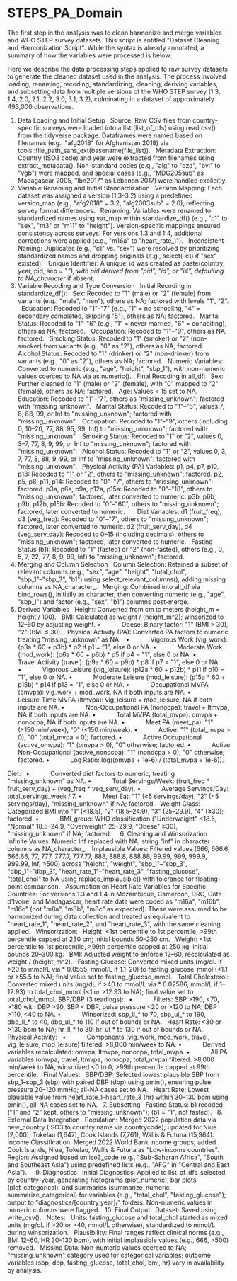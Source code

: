 # STEPS_PA_Domain

The first step in the analysis was to clean harmonize and merge variables and WHO STEP survey datasets. This script is entitled "Dataset Cleaning and Harmonization Script". While the syntax is already annotated, a summary of how the variables were processed is below:

Here we describe the data processing steps applied to raw survey datasets to generate the cleaned dataset used in the analysis. The process involved loading, renaming, recoding, standardizing, cleaning, deriving variables, and subsetting data from multiple versions of the WHO STEP survey (1.3, 1.4, 2.0, 2.1, 2.2, 3.0, 3.1, 3.2), culminating in a dataset of approximately 493,000 observations.
 
1. Data Loading and Initial Setup
 
Source: Raw CSV files from country-specific surveys were loaded into a list (list_of_dfs) using read.csv() from the tidyverse package. Dataframes were named based on filenames (e.g., "afg2018" for Afghanistan 2018) via tools::file_path_sans_ext(basename(file_list)).
 
Metadata Extraction: Country (ISO3 code) and year were extracted from filenames using extract_metadata(). Non-standard codes (e.g., "alg" to "dza", "bvi" to "vgb") were mapped, and special cases (e.g., "MDG205sub" as Madagascar 2005, "lbn2017" as Lebanon 2017) were handled explicitly.
 
2. Variable Renaming and Initial Standardization
 
Version Mapping: Each dataset was assigned a version (1.3–3.2) using a predefined version_map (e.g., "afg2018" = 3.2, "alg2003sub" = 2.0), reflecting survey format differences.
 
Renaming: Variables were renamed to standardized names using var_map within standardize_df() (e.g., "c1" to "sex", "m3" or "m11" to "height"). Version-specific mappings ensured consistency across surveys. For versions 1.3 and 1.4, additional corrections were applied (e.g., "m16a" to "heart_rate_1").
 
Inconsistent Naming: Duplicates (e.g., "c1" vs. "sex") were resolved by prioritizing standardized names and dropping originals (e.g., select(-c1) if "sex" existed).
 
Unique Identifier: A unique_id was created as paste(country, year, pid, sep = "_"), with pid derived from "pid", "id", or "i4", defaulting to NA_character_ if absent.
 
 
3. Variable Recoding and Type Conversion
 
Initial Recoding in standardize_df():
 
Sex: Recoded to "1" (male) or "2" (female) from variants (e.g., "male", "men"), others as NA; factored with levels "1", "2".
 
Education: Recoded to "1"–"7" (e.g., "1" = no schooling, "4" = secondary completed, skipping "5"), others as NA; factored.
 
Marital Status: Recoded to "1"–"6" (e.g., "1" = never married, "6" = cohabiting), others as NA; factored.
 
Occupation: Recoded to "1"–"9", others as NA; factored.
 
Smoking Status: Recoded to "1" (smoker) or "2" (non-smoker) from variants (e.g., "0" as "2"), others as NA; factored.
 
Alcohol Status: Recoded to "1" (drinker) or "2" (non-drinker) from variants (e.g., "0" as "2"), others as NA; factored.
 
Numeric Variables: Converted to numeric (e.g., "age", "height", "sbp_1"), with non-numeric values coerced to NA via as.numeric().
 
Final Recoding in all_df:
 
Sex: Further cleaned to "1" (male) or "2" (female), with "0" mapped to "2" (female), others as NA; factored.
 
Age: Values < 15 set to NA.
 
Education: Recoded to "1"–"7", others as "missing_unknown"; factored with "missing_unknown".
 
Marital Status: Recoded to "1"–"6", values 7, 8, 88, 99, or Inf to "missing_unknown"; factored with "missing_unknown".
 
Occupation: Recoded to "1"–"9", others (including 0, 10–20, 77, 88, 95, 99, Inf) to "missing_unknown"; factored with "missing_unknown".
 
Smoking Status: Recoded to "1" or "2", values 0, 3–7, 77, 8, 9, 99, or Inf to "missing_unknown"; factored with "missing_unknown".
 
Alcohol Status: Recoded to "1" or "2", values 0, 3, 7, 77, 8, 88, 9, 99, or Inf to "missing_unknown"; factored with "missing_unknown".
 
Physical Activity (PA) Variables:
p1, p4, p7, p10, p13: Recoded to "1" or "2", others to "missing_unknown"; factored.
p2, p5, p8, p11, p14: Recoded to "0"–"7", others to "missing_unknown"; factored.
p3a, p6a, p9a, p12a, p15a: Recoded to "0"–"18", others to "missing_unknown"; factored, later converted to numeric.
p3b, p6b, p9b, p12b, p15b: Recoded to "0"–"60", others to "missing_unknown"; factored, later converted to numeric.
 
 
 
Diet Variables:
d1 (fruit_freq), d3 (veg_freq): Recoded to "0"–"7", others to "missing_unknown"; factored, later converted to numeric.
d2 (fruit_serv_day), d4 (veg_serv_day): Recoded to 0–15 (including decimals), others to "missing_unknown"; factored, later converted to numeric.
 
Fasting Status (b1): Recoded to "1" (fasted) or "2" (non-fasted), others (e.g., 0, 5, 7, 22, 77, 8, 9, 99, Inf) to "missing_unknown"; factored.
 
 
4. Merging and Column Selection
 
Column Selection: Retained a subset of relevant columns (e.g., "sex", "age", "height", "total_chol", "sbp_1"–"sbp_3", "b1") using select_relevant_columns(), adding missing columns as NA_character_. 
 
Merging: Combined into all_df via bind_rows(), initially as character, then converting numeric (e.g., "age", "sbp_1") and factor (e.g., "sex", "b1") columns post-merge.
 
5. Derived Variables
 
Height: Converted from cm to meters (height_m = height / 100).
 
BMI: Calculated as weight / (height_m^2); winsorized to 12–60 by adjusting weight.
•            Obese: Binary factor: "1" (BMI > 30), "2" (BMI ≤ 30).
 
Physical Activity (PA): Converted PA factors to numeric, treating "missing_unknown" as NA.
 
•            Vigorous Work (vig_work): (p3a * 60 + p3b) * p2 if p1 = "1", else 0 or NA.
•            Moderate Work (mod_work): (p6a * 60 + p6b) * p5 if p4 = "1", else 0 or NA.
•            Travel Activity (travel): (p9a * 60 + p9b) * p8 if p7 = "1", else 0 or NA.
•            Vigorous Leisure (vig_leisure): (p12a * 60 + p12b) * p11 if p10 = "1", else 0 or NA.
•            Moderate Leisure (mod_leisure): (p15a * 60 + p15b) * p14 if p13 = "1", else 0 or NA.
•            Occupational MVPA (omvpa): vig_work + mod_work, NA if both inputs are NA.
•            Leisure-Time MVPA (ltmvpa): vig_leisure + mod_leisure, NA if both inputs are NA.
•            Non-Occupational PA (nonocpa): travel + ltmvpa, NA if both inputs are NA.
•            Total MVPA (total_mvpa): omvpa + nonocpa, NA if both inputs are NA.
•            Meet PA (meet_pa): "1" (≥150 min/week), "0" (<150 min/week).
•            Active: "1" (total_mvpa > 0), "0" (total_mvpa = 0); factored.
•            Active Occupational (active_omvpa): "1" (omvpa > 0), "0" otherwise; factored.
•            Active Non-Occupational (active_nonocpa): "1" (nonocpa > 0), "0" otherwise; factored.
•            Log Ratio: log((omvpa + 1e-6) / (total_mvpa + 1e-6)).
 

Diet:
 
•            Converted diet factors to numeric, treating "missing_unknown" as NA.
•            Total Servings/Week: (fruit_freq * fruit_serv_day) + (veg_freq * veg_serv_day).
•            Average Servings/Day: total_servings_week / 7.
•            Meet Eat: "1" (≥5 servings/day), "2" (<5 servings/day), "missing_unknown" if NA; factored.
 
Weight Class: Categorized BMI into "1" (<18.5), "2" (18.5–24.9), "3" (25–29.9), "4" (≥30); factored.
•            BMI_group: WHO classification ("Underweight" <18.5, "Normal" 18.5–24.9, "Overweight" 25–29.9, "Obese" ≥30), "missing_unknown" if NA; factored.
 
 
6. Cleaning and Winsorization
 
Infinite Values: Numeric Inf replaced with NA; string "inf" in character columns as NA_character_.
 
Implausible Values: Filtered values (666, 666.6, 666.66, 77, 777, 777.7, 777.77, 888, 888.8, 888.88, 99.99, 999, 999.9, 999.99, Inf, >500) across "height", "weight", "sbp_1"–"sbp_3", "dbp_1"–"dbp_3", "heart_rate_1"–"heart_rate_3", "fasting_glucose", "total_chol" to NA using replace_implausible() with tolerance for floating-point comparison.
 
Assumption on Heart Rate Variables for Specific Countries: For versions 1.3 and 1.4 in Mozambique, Cameroon, DRC, Côte d'Ivoire, and Madagascar, heart rate data were coded as "m16a", "m16b", "m16c" (not "m8a", "m8b", "m8c" as expected). These were assumed to be harmonized during data collection and treated as equivalent to "heart_rate_1", "heart_rate_2", and "heart_rate_3", with the same cleaning applied.
 
Winsorization:
 
Height: <1st percentile to 1st percentile, >99th percentile capped at 230 cm; initial bounds 50–250 cm.
 
Weight: <1st percentile to 1st percentile, >99th percentile capped at 250 kg; initial bounds 20–300 kg.
 
BMI: Adjusted weight to enforce 12–60, recalculated as weight / (height_m^2).
 
Fasting Glucose: Converted mixed units (mg/dL if >20 to mmol/L via * 0.0555, mmol/L if 1.1–20) to fasting_glucose_mmol (<1.1 or >55.5 to NA); final value set to fasting_glucose_mmol.
 
Total Cholesterol: Converted mixed units (mg/dL if >40 to mmol/L via * 0.02586, mmol/L if 1–12.93) to total_chol_mmol (<1 or >12.93 to NA); final value set to total_chol_mmol.
SBP/DBP (3 readings):
 
•            Filters: SBP >190, <70, >180 with DBP >90, SBP < DBP, pulse pressure <20 or >120 to NA; DBP >110, <40 to NA.
•            Winsorized: sbp_ll_* to 70, sbp_ul_* to 190, dbp_ll_* to 40, dbp_ul_* to 110 if out of bounds or NA.
 
Heart Rate: <30 or >130 bpm to NA; hr_ll_* to 30, hr_ul_* to 130 if out of bounds or NA.
 
 
Physical Activity:
 
•            Components (vig_work, mod_work, travel, vig_leisure, mod_leisure) filtered: >8,000 min/week to NA.
•            Derived variables recalculated: omvpa, ltmvpa, nonocpa, total_mvpa.
•            All PA variables (omvpa, travel, ltmvpa, nonocpa, total_mvpa) filtered: >8,000 min/week to NA, winsorized <0 to 0, >99th percentile capped at 99th percentile.
 
Final Values:
 
SBP/DBP: Selected lowest plausible SBP from sbp_1–sbp_3 (sbp) with paired DBP (dbp) using pmin(), ensuring pulse pressure 20–120 mmHg; all-NA cases set to NA.
 
Heart Rate: Lowest plausible value from heart_rate_1–heart_rate_3 (hr) within 30–130 bpm using pmin(), all-NA cases set to NA.
 
7. Subsetting
 
Fasting Status: b1 recoded ("1" and "2" kept, others to "missing_unknown"); (b1 = "1", not fasted).
 
8. External Data Integration
 
Population: Merged 2022 population data via new_country (ISO3 to country name via countrycode); updated for Niue (2,000), Tokelau (1,647), Cook Islands (7,761), Wallis & Futuna (15,964).
 
Income Classification: Merged 2022 World Bank income groups; added Cook Islands, Niue, Tokelau, Wallis & Futuna as "Low-income countries".
 
Region: Assigned based on iso3_code (e.g., "Sub-Saharan Africa", "South and Southeast Asia") using predefined lists (e.g., "AFG" in "Central and East Asia").
 
 
9. Diagnostics
 
Initial Diagnostics: Applied to list_of_dfs_selected by country-year, generating histograms (plot_numeric), bar plots (plot_categorical), and summaries (summarize_numeric, summarize_categorical) for variables (e.g., "total_chol", "fasting_glucose"); output to "diagnostics/[country_year]/" folders. Non-numeric values in numeric columns were flagged.
 
10. Final Output
 
Dataset: Saved using write_csv().
 
Notes:
 
Units: fasting_glucose and total_chol started as mixed units (mg/dL if >20 or >40, mmol/L otherwise), standardized to mmol/L during winsorization.
 
Plausibility: Final ranges reflect clinical norms (e.g., BMI 12–60, HR 30–130 bpm), with initial implausible values (e.g., 666, >500) removed.
 
Missing Data: Non-numeric values coerced to NA; "missing_unknown" category used for categorical variables; outcome variables (sbp, dbp, fasting_glucose, total_chol, bmi, hr) vary in availability by analysis.
 
 
